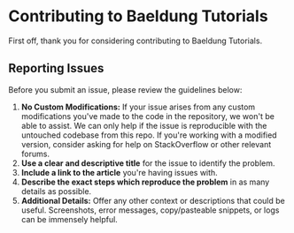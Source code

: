 # Contributing to Baeldung Tutorials
First off, thank you for considering contributing to Baeldung Tutorials.

## Reporting Issues
Before you submit an issue, please review the guidelines below:

1. **No Custom Modifications:** If your issue arises from any custom modifications you've made to the code in the repository, we won't be able to assist. We can only help if the issue is reproducible with the untouched codebase from this repo. If you're working with a modified version, consider asking for help on StackOverflow or other relevant forums.
2. **Use a clear and descriptive title** for the issue to identify the problem.
3. **Include a link to the article** you're having issues with.
4. **Describe the exact steps which reproduce the problem** in as many details as possible.
5. **Additional Details:** Offer any other context or descriptions that could be useful. Screenshots, error messages, copy/pasteable snippets, or logs can be immensely helpful.